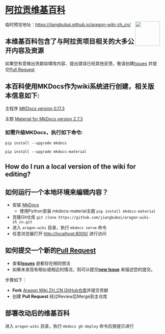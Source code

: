 # [阿拉贡维基百科](https://jiangbubai.github.io/aragon-wiki-zh_cn/)
 临时预览地址：https://jiangbubai.github.io/aragon-wiki-zh_cn/
 <img align="right" src="https://github.com/aragon/design/blob/master/readme-logo.png" height="80px" />

## 本维基百科包含了与阿拉贡项目相关的大多公开内容及资源

如果您有意做出贡献如增改内容、提出错误已经其他反馈，敬请创建[Issues](https://github.com/jiangbubai/aragon-wiki-zh_cn/issues) 并提交[Pull Request](https://github.com/jiangbubai/aragon-wiki-zh_cn/pulls)

## 本百科使用MKDocs作为wiki系统进行创建，相关版本信息如下:
主程序 [MKDocs version 0.17.3](http://www.mkdocs.org/about/release-notes/)

主题 [Material for MkDocs version 2.7.3](https://squidfunk.github.io/mkdocs-material/release-notes/)

### 如需升级MKDocs，执行如下命令:
`pip install --upgrade mkdocs`

`pip install --upgrade mkdocs-material`

## How do I run a local version of the wiki for editing?
## 如何运行一个本地环境来编辑内容？

- 安装 [MkDocs](http://www.mkdocs.org/)
  - 使用Python安装 mkdocs-material主题 `pip install mkdocs-material`
- 克隆Git仓库 `git clone https://github.com/jiangbubai/aragon-wiki-zh_cn.git`
- 进入 `aragon-wiki` 目录，执行 `mkdocs serve` 命令
- 任意浏览器打开 [http://localhost:8000/](http://localhost:8000/) 进行访问

## 如何提交一个新的[Pull Request](https://github.com/jiangbubai/aragon-wiki-zh_cn/pulls)

- 查看[**Issues**](https://github.com/jiangbubai/aragon-wiki-zh_cn/issues) 是都存在相同想法
- 如果未发现有相似或相近的情况，则可以提交[**new Issue**](https://github.com/jiangbubai/aragon-wiki-zh_cn/issues/new) 来描述您的提交。

步骤如下：

- **Fork** [Aragon Wiki ZH_CN GitHub仓库](https://github.com/jiangbubai/aragon-wiki-zh_cn)并提交贡献
- 创建 **Pull Request** 经过Review后Merge到主仓库

## 部署改动后的维基百科

进入 `aragon-wiki` 目录，执行 `mkdocs gh-deploy` 命令后按提示进行
